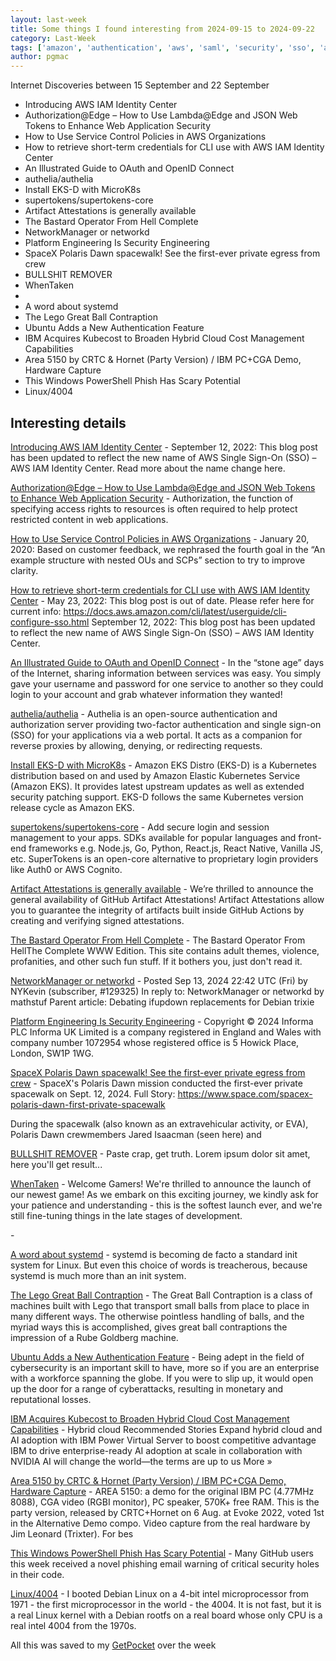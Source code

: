 ```yaml
---
layout: last-week
title: Some things I found interesting from 2024-09-15 to 2024-09-22
category: Last-Week
tags: ['amazon', 'authentication', 'aws', 'saml', 'security', 'sso', 'authentication', 'aws', 'development', 'lambda', 'learning', 'amazon', 'authentication', 'aws', 'security', 'amazon', 'authentication', 'aws', 'cli', 'sso', 'authentication', 'security', 'authentication', 'security', 'authentication', 'aws', 'k8s', 'authentication', 'open source', 'security', 'github', 'security', 'supply chain', 'funny', 'networking', 'application security', 'cyber', 'engineering', 'platform', 'security', 'astronaut', 'space', 'text', 'writing', 'fun', 'time wasters', 'hardware', 'security', 'supply chain', 'linux', 'operating systems', 'lego', 'authentication', 'ubuntu', 'cost cutting', 'k8s', 'cga', 'demo', 'youtube', 'cyber', 'phishing', 'security', 'history', 'linux']
author: pgmac
---
```


Internet Discoveries between 15 September and 22 September
- Introducing AWS IAM Identity Center
- Authorization@Edge – How to Use Lambda@Edge and JSON Web Tokens to Enhance Web Application Security
- How to Use Service Control Policies in AWS Organizations
- How to retrieve short-term credentials for CLI use with AWS IAM Identity Center
- An Illustrated Guide to OAuth and OpenID Connect
- authelia/authelia
- Install EKS-D with MicroK8s
- supertokens/supertokens-core
- Artifact Attestations is generally available
- The Bastard Operator From Hell Complete
- NetworkManager or networkd
- Platform Engineering Is Security Engineering
- SpaceX Polaris Dawn spacewalk! See the first-ever private egress from crew
- BULLSHIT REMOVER
- WhenTaken
- 
- A word about systemd
- The Lego Great Ball Contraption
- Ubuntu Adds a New Authentication Feature
- IBM Acquires Kubecost to Broaden Hybrid Cloud Cost Management Capabilities
- Area 5150 by CRTC & Hornet (Party Version) / IBM PC+CGA Demo, Hardware Capture
- This Windows PowerShell Phish Has Scary Potential
- Linux/4004

## Interesting details

<a name='Introducing AWS IAM Identity Center'>[Introducing AWS IAM Identity Center](https://aws.amazon.com/blogs/security/introducing-aws-single-sign-on/)</a> - September 12, 2022: This blog post has been updated to reflect the new name of AWS Single Sign-On (SSO) – AWS IAM Identity Center. Read more about the name change here.

<a name='Authorization@Edge – How to Use Lambda@Edge and JSON Web Tokens to Enhance Web Application Security'>[Authorization@Edge – How to Use Lambda@Edge and JSON Web Tokens to Enhance Web Application Security](https://aws.amazon.com/blogs/networking-and-content-delivery/authorizationedge-how-to-use-lambdaedge-and-json-web-tokens-to-enhance-web-application-security/)</a> - Authorization, the function of specifying access rights to resources is often required to help protect restricted content in web applications.

<a name='How to Use Service Control Policies in AWS Organizations'>[How to Use Service Control Policies in AWS Organizations](https://aws.amazon.com/blogs/security/how-to-use-service-control-policies-in-aws-organizations/)</a> - January 20, 2020: Based on customer feedback, we rephrased the fourth goal in the “An example structure with nested OUs and SCPs” section to try to improve clarity.

<a name='How to retrieve short-term credentials for CLI use with AWS IAM Identity Center'>[How to retrieve short-term credentials for CLI use with AWS IAM Identity Center](https://aws.amazon.com/blogs/security/aws-single-sign-on-now-enables-command-line-interface-access-for-aws-accounts-using-corporate-credentials/)</a> - May 23, 2022: This blog post is out of date. Please refer here for current info: https://docs.aws.amazon.com/cli/latest/userguide/cli-configure-sso.html September 12, 2022: This blog post has been updated to reflect the new name of AWS Single Sign-On (SSO) – AWS IAM Identity Center.

<a name='An Illustrated Guide to OAuth and OpenID Connect'>[An Illustrated Guide to OAuth and OpenID Connect](https://developer.okta.com/blog/2019/10/21/illustrated-guide-to-oauth-and-oidc)</a> - In the “stone age” days of the Internet, sharing information between services was easy. You simply gave your username and password for one service to another so they could login to your account and grab whatever information they wanted!

<a name='authelia/authelia'>[authelia/authelia](https://github.com/authelia/authelia)</a> - Authelia is an open-source authentication and authorization server providing two-factor authentication and single sign-on (SSO) for your applications via a web portal. It acts as a companion for reverse proxies by allowing, denying, or redirecting requests.

<a name='Install EKS-D with MicroK8s'>[Install EKS-D with MicroK8s](https://discuss.kubernetes.io/t/install-eks-d-with-microk8s/21479)</a> - Amazon EKS Distro (EKS-D) is a Kubernetes distribution based on and used by Amazon Elastic Kubernetes Service (Amazon EKS). It provides latest upstream updates as well as extended security patching support. EKS-D follows the same Kubernetes version release cycle as Amazon EKS.

<a name='supertokens/supertokens-core'>[supertokens/supertokens-core](https://github.com/supertokens/supertokens-core)</a> - Add secure login and session management to your apps. SDKs available for popular languages and front-end frameworks e.g. Node.js, Go, Python, React.js, React Native, Vanilla JS, etc. SuperTokens is an open-core alternative to proprietary login providers like Auth0 or AWS Cognito.

<a name='Artifact Attestations is generally available'>[Artifact Attestations is generally available](https://github.blog/changelog/2024-06-25-artifact-attestations-is-generally-available/)</a> - We’re thrilled to announce the general availability of GitHub Artifact Attestations! Artifact Attestations allow you to guarantee the integrity of artifacts built inside GitHub Actions by creating and verifying signed attestations.

<a name='The Bastard Operator From Hell Complete'>[The Bastard Operator From Hell Complete](http://bofh.bjash.com/)</a> - The Bastard Operator From HellThe Complete WWW Edition. This site contains adult themes, violence, profanities, and other such fun stuff. If it bothers you, just don't read it.

<a name='NetworkManager or networkd'>[NetworkManager or networkd](https://lwn.net/Articles/990281/)</a> - Posted Sep 13, 2024 22:42 UTC (Fri) by NYKevin (subscriber, #129325) In reply to: NetworkManager or networkd by mathstuf Parent article: Debating ifupdown replacements for Debian trixie

<a name='Platform Engineering Is Security Engineering'>[Platform Engineering Is Security Engineering](https://www.darkreading.com/application-security/platform-engineering-is-security-engineering)</a> - Copyright © 2024 Informa PLC Informa UK Limited is a company registered in England and Wales with company number 1072954 whose registered office is 5 Howick Place, London, SW1P 1WG.

<a name='SpaceX Polaris Dawn spacewalk! See the first-ever private egress from crew'>[SpaceX Polaris Dawn spacewalk! See the first-ever private egress from crew](https://youtu.be/Jd2ZcpirFew?si=Z4LOg0o63j87zKQ4)</a> - SpaceX's Polaris Dawn mission conducted the first-ever private spacewalk on Sept. 12, 2024. Full Story: https://www.space.com/spacex-polaris-dawn-first-private-spacewalk

During the spacewalk (also known as an extravehicular activity, or EVA), Polaris Dawn crewmembers Jared Isaacman (seen here) and

<a name='BULLSHIT REMOVER'>[BULLSHIT REMOVER](https://www.bullshitremover.com/)</a> - Paste crap, get truth. Lorem ipsum dolor sit amet, here you'll get result...

<a name='WhenTaken'>[WhenTaken](https://whentaken.com/)</a> - Welcome Gamers! We're thrilled to announce the launch of our newest game! As we embark on this exciting journey, we kindly ask for your patience and understanding - this is the softest launch ever, and we're still fine-tuning things in the late stages of development.

<a name=''>[](https://www.reuters.com/world/middle-east/dozens-hezbollah-members-wounded-lebanon-when-pagers-exploded-sources-witnesses-2024-09-17/)</a> - 

<a name='A word about systemd'>[A word about systemd](https://skarnet.org/software/systemd.html)</a> - systemd is becoming de facto a standard init system for Linux. But even this choice of words is treacherous, because systemd is much more than an init system.

<a name='The Lego Great Ball Contraption'>[The Lego Great Ball Contraption](https://kottke.org/24/09/the-lego-great-ball-contraption)</a> - The Great Ball Contraption is a class of machines built with Lego that transport small balls from place to place in many different ways. The otherwise pointless handling of balls, and the myriad ways this is accomplished, gives great ball contraptions the impression of a Rube Goldberg machine.

<a name='Ubuntu Adds a New Authentication Feature'>[Ubuntu Adds a New Authentication Feature](https://news.itsfoss.com/ubuntu-authd/)</a> - Being adept in the field of cybersecurity is an important skill to have, more so if you are an enterprise with a workforce spanning the globe. If you were to slip up, it would open up the door for a range of cyberattacks, resulting in monetary and reputational losses.

<a name='IBM Acquires Kubecost to Broaden Hybrid Cloud Cost Management Capabilities'>[IBM Acquires Kubecost to Broaden Hybrid Cloud Cost Management Capabilities](https://newsroom.ibm.com/blog-ibm-acquires-kubecost-to-broaden-hybrid-cloud-cost-management-capabilities)</a> - Hybrid cloud Recommended Stories Expand hybrid cloud and AI adoption with IBM Power Virtual Server to boost competitive advantage IBM to drive enterprise-ready AI adoption at scale in collaboration with NVIDIA AI will change the world—the terms are up to us More »

<a name='Area 5150 by CRTC & Hornet (Party Version) / IBM PC+CGA Demo, Hardware Capture'>[Area 5150 by CRTC & Hornet (Party Version) / IBM PC+CGA Demo, Hardware Capture](https://www.youtube.com/watch?v=fWDxdoRTZPc)</a> - AREA 5150: a demo for the original IBM PC (4.77MHz 8088), CGA video (RGBI monitor), PC speaker, 570K+ free RAM.
This is the party version, released by CRTC+Hornet on 6 Aug. at Evoke 2022, voted 1st in the Alternative Demo compo.
Video capture from the real hardware by Jim Leonard (Trixter).  For bes

<a name='This Windows PowerShell Phish Has Scary Potential'>[This Windows PowerShell Phish Has Scary Potential](https://krebsonsecurity.com/2024/09/this-windows-powershell-phish-has-scary-potential/)</a> - Many GitHub users this week received a novel phishing email warning of critical security holes in their code.

<a name='Linux/4004'>[Linux/4004](https://dmitry.gr/?r=05.Projects&proj=35.%20Linux4004)</a> - I booted Debian Linux on a 4-bit intel microprocessor from 1971 - the first microprocessor in the world - the 4004. It is not fast, but it is a real Linux kernel with a Debian rootfs on a real board whose only CPU is a real intel 4004 from the 1970s.

All this was saved to my [GetPocket](https://getpocket.com/) over the week